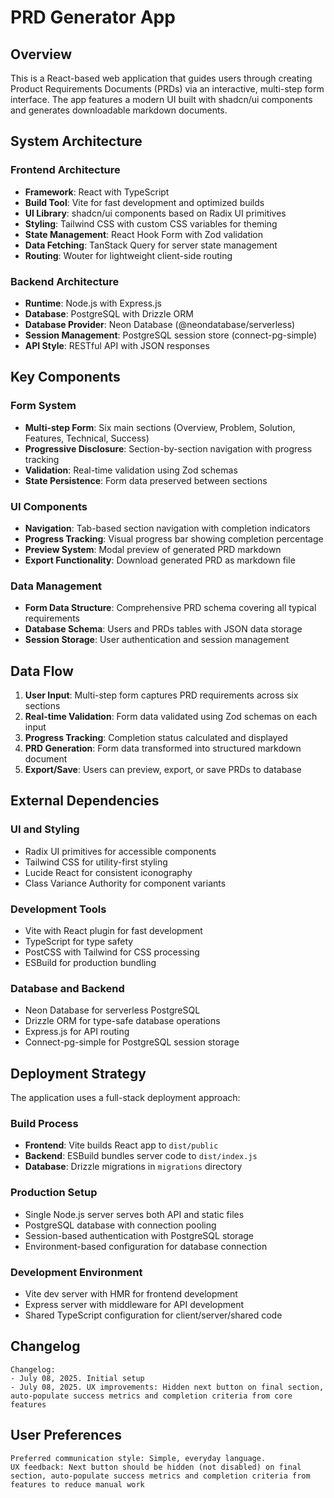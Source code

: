# PRD Generator App

## Overview

This is a React-based web application that guides users through creating Product Requirements Documents (PRDs) via an interactive, multi-step form interface. The app features a modern UI built with shadcn/ui components and generates downloadable markdown documents.

## System Architecture

### Frontend Architecture
- **Framework**: React with TypeScript
- **Build Tool**: Vite for fast development and optimized builds
- **UI Library**: shadcn/ui components based on Radix UI primitives
- **Styling**: Tailwind CSS with custom CSS variables for theming
- **State Management**: React Hook Form with Zod validation
- **Data Fetching**: TanStack Query for server state management
- **Routing**: Wouter for lightweight client-side routing

### Backend Architecture
- **Runtime**: Node.js with Express.js
- **Database**: PostgreSQL with Drizzle ORM
- **Database Provider**: Neon Database (@neondatabase/serverless)
- **Session Management**: PostgreSQL session store (connect-pg-simple)
- **API Style**: RESTful API with JSON responses

## Key Components

### Form System
- **Multi-step Form**: Six main sections (Overview, Problem, Solution, Features, Technical, Success)
- **Progressive Disclosure**: Section-by-section navigation with progress tracking
- **Validation**: Real-time validation using Zod schemas
- **State Persistence**: Form data preserved between sections

### UI Components
- **Navigation**: Tab-based section navigation with completion indicators
- **Progress Tracking**: Visual progress bar showing completion percentage
- **Preview System**: Modal preview of generated PRD markdown
- **Export Functionality**: Download generated PRD as markdown file

### Data Management
- **Form Data Structure**: Comprehensive PRD schema covering all typical requirements
- **Database Schema**: Users and PRDs tables with JSON data storage
- **Session Storage**: User authentication and session management

## Data Flow

1. **User Input**: Multi-step form captures PRD requirements across six sections
2. **Real-time Validation**: Form data validated using Zod schemas on each input
3. **Progress Tracking**: Completion status calculated and displayed
4. **PRD Generation**: Form data transformed into structured markdown document
5. **Export/Save**: Users can preview, export, or save PRDs to database

## External Dependencies

### UI and Styling
- Radix UI primitives for accessible components
- Tailwind CSS for utility-first styling
- Lucide React for consistent iconography
- Class Variance Authority for component variants

### Development Tools
- Vite with React plugin for fast development
- TypeScript for type safety
- PostCSS with Tailwind for CSS processing
- ESBuild for production bundling

### Database and Backend
- Neon Database for serverless PostgreSQL
- Drizzle ORM for type-safe database operations
- Express.js for API routing
- Connect-pg-simple for PostgreSQL session storage

## Deployment Strategy

The application uses a full-stack deployment approach:

### Build Process
- **Frontend**: Vite builds React app to `dist/public`
- **Backend**: ESBuild bundles server code to `dist/index.js`
- **Database**: Drizzle migrations in `migrations` directory

### Production Setup
- Single Node.js server serves both API and static files
- PostgreSQL database with connection pooling
- Session-based authentication with PostgreSQL storage
- Environment-based configuration for database connection

### Development Environment
- Vite dev server with HMR for frontend development
- Express server with middleware for API development
- Shared TypeScript configuration for client/server/shared code

## Changelog

```
Changelog:
- July 08, 2025. Initial setup
- July 08, 2025. UX improvements: Hidden next button on final section, auto-populate success metrics and completion criteria from core features
```

## User Preferences

```
Preferred communication style: Simple, everyday language.
UX feedback: Next button should be hidden (not disabled) on final section, auto-populate success metrics and completion criteria from features to reduce manual work
```